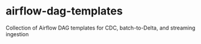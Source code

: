 # airflow-dag-templates
Collection of Airflow DAG templates for CDC, batch-to-Delta, and streaming ingestion
